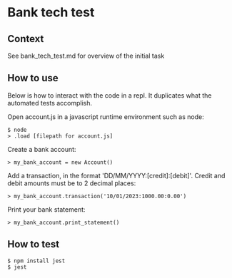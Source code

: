 # Bank tech test

## Context 

See bank_tech_test.md for overview of the initial task

## How to use

Below is how to interact with the code in a repl. It duplicates what the automated tests accomplish.

Open account.js in a javascript runtime environment such as node:
```
$ node
> .load [filepath for account.js]
```

Create a bank account:
```
> my_bank_account = new Account()
```

Add a transaction, in the format 'DD/MM/YYYY:[credit]:[debit]'. Credit and debit amounts must be to 2 decimal places:
```
> my_bank_account.transaction('10/01/2023:1000.00:0.00')
```

Print your bank statement:
```
> my_bank_account.print_statement()
```

## How to test

```
$ npm install jest
$ jest
```

